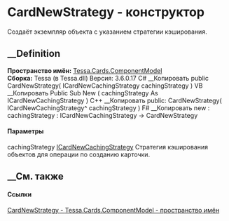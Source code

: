 # CardNewStrategy - конструктор
Создаёт экземпляр объекта с указанием стратегии кэширования.
## __Definition
 **Пространство имён:**
[Tessa.Cards.ComponentModel](N_Tessa_Cards_ComponentModel.htm)  
 **Сборка:** Tessa (в Tessa.dll) Версия: 3.6.0.17
C# __Копировать
     public CardNewStrategy(
    	ICardNewCachingStrategy cachingStrategy
    )
VB __Копировать
     Public Sub New ( 
    	cachingStrategy As ICardNewCachingStrategy
    )
C++ __Копировать
     public:
    CardNewStrategy(
    	ICardNewCachingStrategy^ cachingStrategy
    )
F# __Копировать
     new : 
            cachingStrategy : ICardNewCachingStrategy -> CardNewStrategy
#### Параметры
cachingStrategy
[ICardNewCachingStrategy](T_Tessa_Cards_ComponentModel_ICardNewCachingStrategy.htm)
     Стратегия кэширования объектов для операции по созданию карточки. 
## __См. также
#### Ссылки
[CardNewStrategy - ](T_Tessa_Cards_ComponentModel_CardNewStrategy.htm)
[Tessa.Cards.ComponentModel - пространство
имён](N_Tessa_Cards_ComponentModel.htm)
